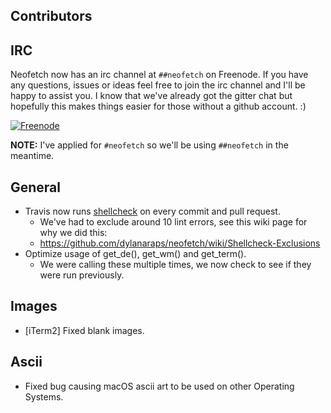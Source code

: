 ## Contributors


## IRC

Neofetch now has an irc channel at `##neofetch` on Freenode. If you have any questions, issues or ideas feel free to join the irc channel and I'll be happy to assist you. I know that we've already got the gitter chat but hopefully this makes things easier for those without a github account. :)

[![Freenode](https://img.shields.io/badge/%23%23neofetch-%20on%20Freenode-brightgreen.svg)](http://irc.lc/freenode/neofetch)

**NOTE:** I've applied for `#neofetch` so we'll be using `##neofetch` in the meantime.

## General

- Travis now runs [shellcheck](https://github.com/koalaman/shellcheck) on every commit and pull request.
    - We've had to exclude around 10 lint errors, see this wiki page for why we did this:
    - https://github.com/dylanaraps/neofetch/wiki/Shellcheck-Exclusions
- Optimize usage of get_de(), get_wm() and get_term().
    - We were calling these multiple times, we now check to see if they were run previously.


## Images

- [iTerm2] Fixed blank images.

## Ascii

- Fixed bug causing macOS ascii art to be used on other Operating Systems.
